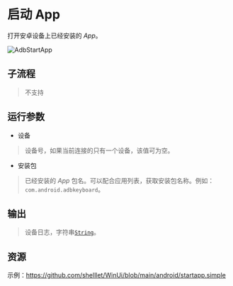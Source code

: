# 启动 App 
打开安卓设备上已经安装的 *App*。

![AdbStartApp](./images/10.png ':size=90%')

## 子流程

> 不支持

## 运行参数

* 设备
> 设备号，如果当前连接的只有一个设备，该值可为空。

* 安装包
> 已经安装的 *App* 包名。可以配合应用列表，获取安装包名称。例如：`com.android.adbkeyboard`。


## 输出

> 设备日志，字符串[`String`](./types/String.md)。


## 资源

示例：https://github.com/shelllet/WinUi/blob/main/android/startapp.simple




